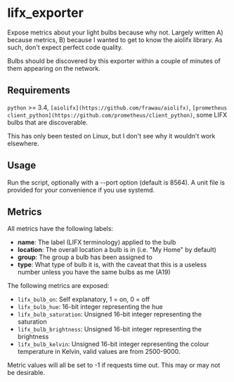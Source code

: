 # lifx_exporter
Expose metrics about your light bulbs because why not. Largely written A)
because metrics, B) because I wanted to get to know the aiolifx library. As
such, don't expect perfect code quality.

Bulbs should be discovered by this exporter within a couple of minutes of them
appearing on the network.

## Requirements

`python` >= 3.4, `[aiolifx](https://github.com/frawau/aiolifx)`,
`[prometheus client_python](https://github.com/prometheus/client_python)`,
some LIFX bulbs that are discoverable.

This has only been tested on Linux, but I don't see why it wouldn't work
elsewhere.

## Usage

Run the script, optionally with a --port option (default is 8564). A unit file
is provided for your convenience if you use systemd.

## Metrics
All metrics have the following labels:
- **name**: The label (LIFX terminology) applied to the bulb
- **location**: The overall location a bulb is in (i.e. "My Home" by default)
- **group**: The group a bulb has been assigned to
- **type**: What type of bulb it is, with the caveat that this is a useless
  number unless you have the same bulbs as me (A19)

The following metrics are exposed:
- `lifx_bulb_on`: Self explanatory, 1 = on, 0 = off
- `lifx_bulb_hue`: 16-bit integer representing the hue
- `lifx_bulb_saturation`: Unsigned 16-bit integer representing the saturation
- `lifx_bulb_brightness`: Unsigned 16-bit integer representing the brightness
- `lifx_bulb_kelvin`: Unsigned 16-bit integer representing the colour
  temperature in Kelvin, valid values are from 2500-9000.

Metric values will all be set to -1 if requests time out. This may or may not
be desirable.
